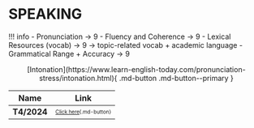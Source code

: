 # SPEAKING

!!! info
    - Pronunciation $\rightarrow$ 9
    - Fluency and Coherence $\rightarrow$ 9
    - Lexical Resources (vocab) $\rightarrow$ 9 $\rightarrow$ topic-related vocab + academic language
    - Grammatical Range + Accuracy $\rightarrow$ 9

<center>[Intonation](https://www.learn-english-today.com/pronunciation-stress/intonation.html){ .md-button .md-button--primary }</center>


<center/>

| Name | Link |
| :-------: | :-------: |
| **T4/2024** |  <font size="1">[Click here](tests/T4-2024.md){.md-button}</font> |